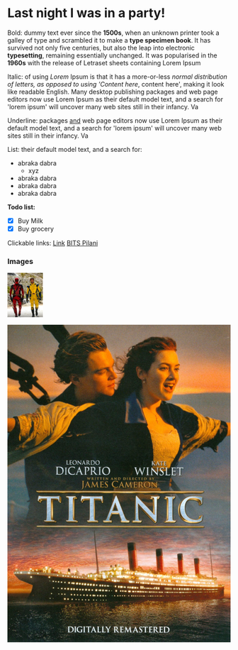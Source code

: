 # Last night I was in a party!

Bold:
dummy text ever since the **1500s**, when an unknown printer took a galley of type and scrambled it to make a **type specimen book**. It has survived not only five centuries, but also the leap into electronic **typesetting**, remaining essentially unchanged. It was popularised in the **1960s** with the release of Letraset sheets containing Lorem Ipsum 

Italic:
of using *Lorem* Ipsum is that it has a more-or-less *normal distribution of letters, as opposed to using 'Content here*, content here', making it look like readable English. Many desktop publishing packages and web page editors now use Lorem Ipsum as their default model text, and a search for 'lorem ipsum' will uncover many web sites still in their infancy. Va

Underline:
packages <u>and</u> web page editors now use Lorem Ipsum as their default model text, and a search for 'lorem ipsum' will uncover many web sites still in their infancy. Va

List:
their default model text, and a search for:
- abraka dabra
  - xyz
- abraka dabra
- abraka dabra
- abraka dabra

**Todo list:**
- [x] Buy Milk
- [x] Buy grocery

Clickable links:
[Link](https://www.netflix.com/in/)
[BITS Pilani](https://www.bits-pilani.ac.in/)

### Images
<img height="100px" src="src\deadpool.webp" alt="deadpool_poster"/>


![titanic_poster](https://raw.githubusercontent.com/huzaifa621/understanding_readme/main/src/titanic.jpg)
